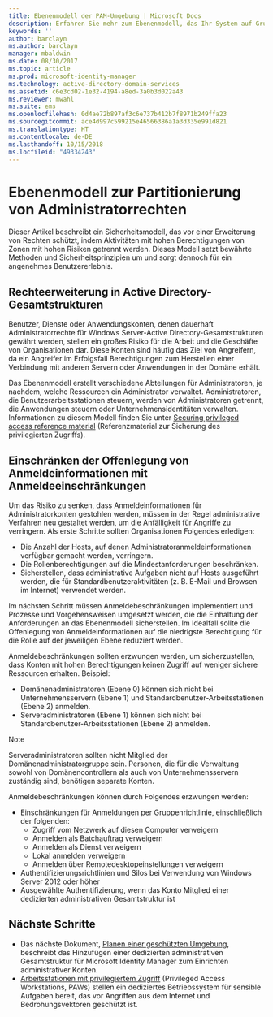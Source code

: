 ```yaml
---
title: Ebenenmodell der PAM-Umgebung | Microsoft Docs
description: Erfahren Sie mehr zum Ebenenmodell, das Ihr System auf Grundlage seiner Risikoanfälligkeit unterteilt.
keywords: ''
author: barclayn
ms.author: barclayn
manager: mbaldwin
ms.date: 08/30/2017
ms.topic: article
ms.prod: microsoft-identity-manager
ms.technology: active-directory-domain-services
ms.assetid: c6e3cd02-1e32-4194-a8ed-3a0b3d022a43
ms.reviewer: mwahl
ms.suite: ems
ms.openlocfilehash: 0d4ae72b897af3c6e737b412b7f8971b249ffa23
ms.sourcegitcommit: ace4d997c599215e46566386a1a3d335e991d821
ms.translationtype: HT
ms.contentlocale: de-DE
ms.lasthandoff: 10/15/2018
ms.locfileid: "49334243"
---
```

# <a name="tier-model-for-partitioning-administrative-privileges"></a>Ebenenmodell zur Partitionierung von Administratorrechten

Dieser Artikel beschreibt ein Sicherheitsmodell, das vor einer Erweiterung von Rechten schützt, indem Aktivitäten mit hohen Berechtigungen von Zonen mit hohen Risiken getrennt werden. Dieses Modell setzt bewährte Methoden und Sicherheitsprinzipien um und sorgt dennoch für ein angenehmes Benutzererlebnis.

## <a name="elevation-of-privilege-in-active-directory-forests"></a>Rechteerweiterung in Active Directory-Gesamtstrukturen

Benutzer, Dienste oder Anwendungskonten, denen dauerhaft Administratorrechte für Windows Server-Active Directory-Gesamtstrukturen gewährt werden, stellen ein großes Risiko für die Arbeit und die Geschäfte von Organisationen dar. Diese Konten sind häufig das Ziel von Angreifern, da ein Angreifer im Erfolgsfall Berechtigungen zum Herstellen einer Verbindung mit anderen Servern oder Anwendungen in der Domäne erhält.

Das Ebenenmodell erstellt verschiedene Abteilungen für Administratoren, je nachdem, welche Ressourcen ein Administrator verwaltet. Administratoren, die Benutzerarbeitsstationen steuern, werden von Administratoren getrennt, die Anwendungen steuern oder Unternehmensidentitäten verwalten. Informationen zu diesem Modell finden Sie unter [Securing privileged access reference material](http://aka.ms/tiermodel) (Referenzmaterial zur Sicherung des privilegierten Zugriffs).

## <a name="restricting-credential-exposure-with-logon-restrictions"></a>Einschränken der Offenlegung von Anmeldeinformationen mit Anmeldeeinschränkungen

Um das Risiko zu senken, dass Anmeldeinformationen für Administratorkonten gestohlen werden, müssen in der Regel administrative Verfahren neu gestaltet werden, um die Anfälligkeit für Angriffe zu verringern. Als erste Schritte sollten Organisationen Folgendes erledigen:

- Die Anzahl der Hosts, auf denen Administratoranmeldeinformationen verfügbar gemacht werden, verringern.
- Die Rollenberechtigungen auf die Mindestanforderungen beschränken.
- Sicherstellen, dass administrative Aufgaben nicht auf Hosts ausgeführt werden, die für Standardbenutzeraktivitäten (z. B. E-Mail und Browsen im Internet) verwendet werden.

Im nächsten Schritt müssen Anmeldebeschränkungen implementiert und Prozesse und Vorgehensweisen umgesetzt werden, die die Einhaltung der Anforderungen an das Ebenenmodell sicherstellen. Im Idealfall sollte die Offenlegung von Anmeldeinformationen auf die niedrigste Berechtigung für die Rolle auf der jeweiligen Ebene reduziert werden.

Anmeldebeschränkungen sollten erzwungen werden, um sicherzustellen, dass Konten mit hohen Berechtigungen keinen Zugriff auf weniger sichere Ressourcen erhalten. Beispiel:

- Domänenadministratoren (Ebene 0) können sich nicht bei Unternehmensservern (Ebene 1) und Standardbenutzer-Arbeitsstationen (Ebene 2) anmelden.
- Serveradministratoren (Ebene 1) können sich nicht bei Standardbenutzer-Arbeitsstationen (Ebene 2) anmelden.

>[!NOTE]
> Serveradministratoren sollten nicht Mitglied der Domänenadministratorgruppe sein. Personen, die für die Verwaltung sowohl von Domänencontrollern als auch von Unternehmensservern zuständig sind, benötigen separate Konten.

Anmeldebeschränkungen können durch Folgendes erzwungen werden:

- Einschränkungen für Anmeldungen per Gruppenrichtlinie, einschließlich der folgenden:
    - Zugriff vom Netzwerk auf diesen Computer verweigern
    - Anmelden als Batchauftrag verweigern
    - Anmelden als Dienst verweigern
    - Lokal anmelden verweigern
    - Anmelden über Remotedesktopeinstellungen verweigern  
- Authentifizierungsrichtlinien und Silos bei Verwendung von Windows Server 2012 oder höher
- Ausgewählte Authentifizierung, wenn das Konto Mitglied einer dedizierten administrativen Gesamtstruktur ist

## <a name="next-steps"></a>Nächste Schritte

- Das nächste Dokument, [Planen einer geschützten Umgebung](planning-bastion-environment.md), beschreibt das Hinzufügen einer dedizierten administrativen Gesamtstruktur für Microsoft Identity Manager zum Einrichten administrativer Konten.
- [Arbeitsstationen mit privilegiertem Zugriff](https://docs.microsoft.com/windows-server/identity/securing-privileged-access/privileged-access-workstations) (Privileged Access Workstations, PAWs) stellen ein dediziertes Betriebssystem für sensible Aufgaben bereit, das vor Angriffen aus dem Internet und Bedrohungsvektoren geschützt ist.